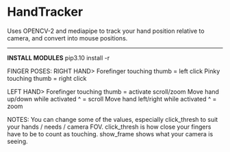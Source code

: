 # HandTracker

Uses OPENCV-2 and mediapipe to track your hand position relative to camera, and convert into mouse positions.

----------------
**INSTALL MODULES**
pip3.10 install -r <FILEPATH TO REQUIREMENTS.TXT>
  
FINGER POSES:
  RIGHT HAND> Forefinger touching thumb = left click
              Pinky touching thumb = right click
  
  LEFT HAND> Forefinger touching thumb = activate scroll/zoom
             Move hand up/down while activated ^ = scroll
             Move hand left/right while activated ^ = zoom
 
NOTES:
  You can change some of the values, especially click_thresh to suit your hands / needs / camera FOV. 
  click_thresh is how close your fingers have to be to count as touching.
  show_frame shows what your camera is seeing.
 
